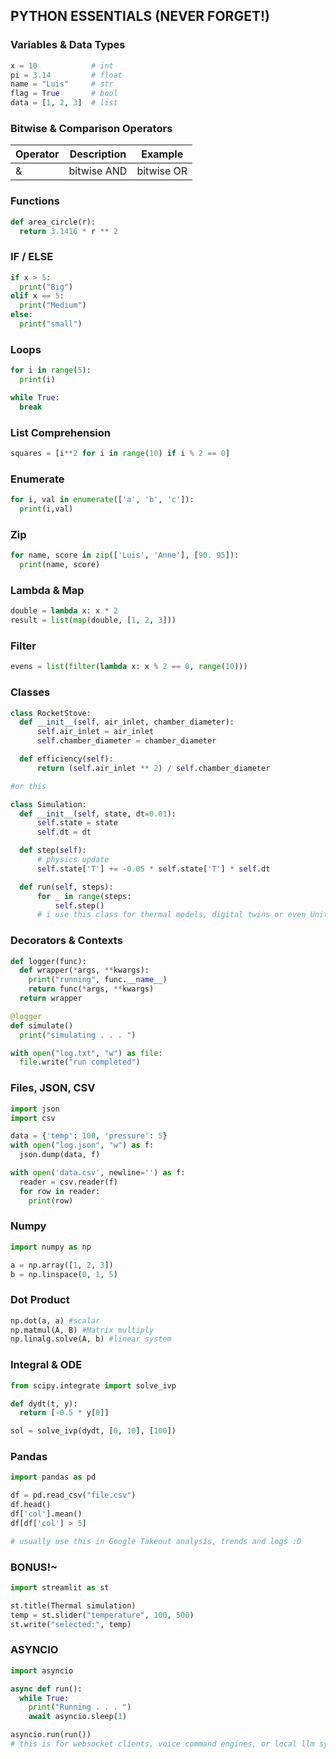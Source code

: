 



## PYTHON ESSENTIALS (NEVER FORGET!)

### Variables & Data Types
```python
x = 10            # int
pi = 3.14         # float
name = "Luis"     # str
flag = True       # bool
data = [1, 2, 3]  # list
```

### Bitwise & Comparison Operators
| Operator | Description | Example |
|----------|-------------|---------|
|   &      | bitwise AND |bitwise OR|  

### Functions
``` python
def area_circle(r):
  return 3.1416 * r ** 2
```

### IF / ELSE
``` python
if x > 5:
  print("Big")
elif x == 5:
  print("Medium")
else:
  print("small")
```

### Loops
``` python
for i in range(5):
  print(i)

while True:
  break
```

### List Comprehension
``` python
squares = [i**2 for i in range(10) if i % 2 == 0]
```

### Enumerate
``` python
for i, val in enumerate(['a', 'b', 'c']):
  print(i,val)
```

### Zip
``` python
for name, score in zip(['Luis', 'Anne'], [90. 95]):
  print(name, score)
```

### Lambda & Map
``` python
double = lambda x: x * 2
result = list(map(double, [1, 2, 3]))
```

### Filter
``` python
evens = list(filter(lambda x: x % 2 == 0, range(10)))
```

### Classes
``` python
class RocketStove:
  def __init__(self, air_inlet, chamber_diameter):
      self.air_inlet = air_inlet
      self.chamber_diameter = chamber_diameter

  def efficiency(self):
      return (self.air_inlet ** 2) / self.chamber_diameter

#or this

class Simulation:
  def __init__(self, state, dt=0.01):
      self.state = state
      self.dt = dt

  def step(self):
      # physics update
      self.state['T'] += -0.05 * self.state['T'] * self.dt

  def run(self, steps):
      for _ in range(steps:
          self.step()
      # i use this class for thermal models, digital twins or even Unity WebSocket backends :)))
```


### Decorators & Contexts
``` python
def logger(func):
  def wrapper(*args, **kwargs):
    print("running", func.__name__)
    return func(*args, **kwargs)
  return wrapper

@logger
def simulate()
  print("simulating . . . ")

with open("log.txt", "w") as file:
  file.write("run completed")
```


### Files, JSON, CSV
``` python
import json
import csv

data = {'temp': 100, 'pressure': 5}
with open("log.json", "w") as f:
  json.dump(data, f)

with open('data.csv', newline='') as f:
  reader = csv.reader(f)
  for row in reader:
    print(row)
```

### Numpy
``` python
import numpy as np

a = np.array([1, 2, 3])
b = np.linspace(0, 1, 5)
```

### Dot Product
``` python
np.dot(a, a) #scalar
np.matmul(A, B) #Matrix multiply
np.linalg.solve(A, b) #linear system
```

### Integral & ODE
``` python
from scipy.integrate import solve_ivp

def dydt(t, y):
  return [-0.5 * y[0]]

sol = solve_ivp(dydt, [0, 10], [100])
```

### Pandas 
``` python
import pandas as pd

df = pd.read_csv("file.csv")
df.head()
df['col'].mean()
df[df['col'] > 5]

# usually use this in Google Takeout analysis, trends and logs :D
```

### BONUS!~
``` python
import streamlit as st

st.title(Thermal simulation)
temp = st.slider("temperature", 100, 500)
st.write("selected:", temp)
```


### ASYNCIO
``` python
import asyncio

async def run():
  while True:
    print("Running . . . ")
    await asyncio.sleep(1)

asyncio.run(run())
# this is for websocket clients, voice command engines, or local llm system
```

